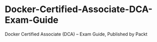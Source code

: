 # Docker-Certified-Associate-DCA-Exam-Guide
Docker Certified Associate (DCA) – Exam Guide, Published by Packt
